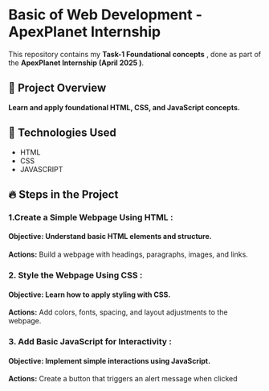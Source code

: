 # Basic of Web Development - ApexPlanet Internship

This repository contains my **Task-1 Foundational concepts** , done as part of the **ApexPlanet Internship (April 2025 )**.

## 📌 Project Overview
**Learn and apply foundational HTML, CSS, and JavaScript concepts.**

## 🚀 Technologies Used
- HTML
- CSS
- JAVASCRIPT

## 🔥 Steps in the Project
### 1.**Create a Simple Webpage Using HTML :** 
#### **Objective:** Understand basic HTML elements and structure.
**Actions:** Build a webpage with headings, paragraphs, images, and links.
### 2. **Style the Webpage Using CSS :**
#### **Objective:** Learn how to apply styling with CSS.
**Actions:** Add colors, fonts, spacing, and layout adjustments to the webpage.
### 3. **Add Basic JavaScript for Interactivity :** 
#### **Objective:** Implement simple interactions using JavaScript.
**Actions:** Create a button that triggers an alert message when clicked


